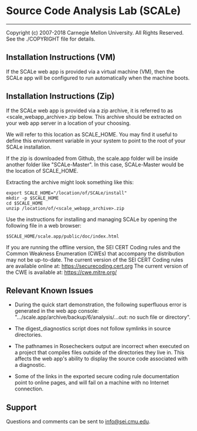 # Source Code Analysis Lab (SCALe)
----------------------------------
Copyright (c) 2007-2018 Carnegie Mellon University. All Rights Reserved. See the ./COPYRIGHT file for details.


## Installation Instructions (VM)

If the SCALe web app is provided via a virtual machine (VM), then the SCALe app will be configured to run automatically when the machine boots.

## Installation Instructions (Zip)

If the SCALe web app is provided via a zip archive, it is referred to as <scale_webapp_archive>.zip below. This archive should be extracted on your web app server in a location of your choosing.

We will refer to this location as SCALE_HOME. You may find it useful to define this environment variable in your system to point to the root of your SCALe installation. 

If the zip is downloaded from Github, the scale.app folder will be inside another folder like "SCALe-Master". In this case, SCALe-Master would be the location of SCALE_HOME.

Extracting the archive might look something like this:

```shell
export SCALE_HOME="/location/of/SCALe/install"
mkdir -p $SCALE_HOME
cd $SCALE_HOME
unzip /location/of/<scale_webapp_archive>.zip
```


Use the instructions for installing and managing SCALe by opening the following file in a web browser:

```shell
$SCALE_HOME/scale.app/public/doc/index.html
```

If you are running the offline version, the SEI CERT Coding rules and the Common Weakness Enumeration (CWEs) that accompany the distribution may not be up-to-date.
The current version of the SEI CERT Coding rules are available online at:  https://securecoding.cert.org
The current version of the CWE is available at: https://cwe.mitre.org/


## Relevant Known Issues

* During the quick start demonstration, the following superfluous error is generated in the web app console: ".../scale.app/archive/backup/6/analysis/...out: no such file or directory".

* The digest_diagnostics script does not follow symlinks in source directories.

* The pathnames in Rosecheckers output are incorrect when executed on a project that compiles files outside of the directories they live in. This affects the web app's ability to display the source code associated with a diagnostic.

* Some of the links in the exported secure coding rule documentation point to online pages, and will fail on a machine with no Internet connection.

## Support

Questions and comments can be sent to [info@sei.cmu.edu](mailto:info@sei.cmu.edu).
